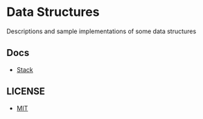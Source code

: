 # Data Structures

Descriptions and sample implementations of some data structures

## Docs

- [Stack](stack.md)

## LICENSE

- [MIT](/LICENSE)
